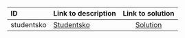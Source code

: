 | ID | Link to description | Link to solution |
|:---|:---|:---:|
| studentsko | [Studentsko](https://open.kattis.com/problems/studentsko) | [Solution](https://github.com/versenyi98/programming-contests/tree/master/Kattis/Studentsko)|

